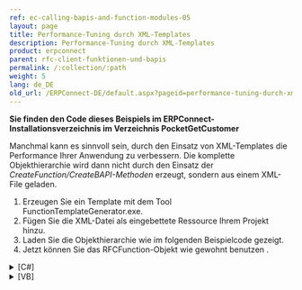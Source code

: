 ```yaml
---
ref: ec-calling-bapis-and-function-modules-05
layout: page
title: Performance-Tuning durch XML-Templates
description: Performance-Tuning durch XML-Templates
product: erpconnect
parent: rfc-client-funktionen-und-bapis
permalink: /:collection/:path
weight: 5
lang: de_DE
old_url: /ERPConnect-DE/default.aspx?pageid=performance-tuning-durch-xml-templates
---
```


**Sie finden den Code dieses Beispiels im ERPConnect-Installationsverzeichnis im Verzeichnis PocketGetCustomer**

Manchmal kann es sinnvoll sein, durch den Einsatz von XML-Templates die Performance Ihrer Anwendung zu verbessern. Die komplette Objekthierarchie wird dann nicht durch den Einsatz der *CreateFunction/CreateBAPI-Methoden* erzeugt, sondern aus einem XML-File geladen.

1. Erzeugen Sie ein Template mit dem Tool FunctionTemplateGenerator.exe.
2. Fügen Sie die XML-Datei als eingebettete Ressource Ihrem Projekt hinzu. 
3. Laden Sie die Objekthierarchie wie im folgenden Beispielcode gezeigt. 
4. Jetzt können Sie das RFCFunction-Objekt wie gewohnt benutzen .

<details>
<summary>[C#]</summary>
{% highlight csharp %}
[ … create and open connection … ] 
RFCFunction f = new RFCFunction("BAPI_CUSTOMER_GETDETAIL"); 
f.Connection = con; 
StreamReader reader = new StreamReader( 
   System.Reflection.Assembly.GetExecutingAssembly().
   GetManifestResourceStream 
   ("PocketGetCustomer.BAPI_CUSTOMER_GETDETAIL.xml")); 
f.LoadFromXML(reader);
{% endhighlight %}
</details>

<details>
<summary>[VB]</summary>
{% highlight visualbasic %}
[ … create and open connection … ] 
Dim f As New RFCFunction("BAPI_CUSTOMER_GETDETAIL") 
f.Connection = con 
  
Dim reader As New StreamReader( _
   System.Reflection.Assembly.GetExecutingAssembly(). _
   GetManifestResourceStream( _
   "PocketGetCustomer.BAPI_CUSTOMER_GETDETAIL.xml")) 
  
f.LoadFromXML(reader)
{% endhighlight %}
</details>